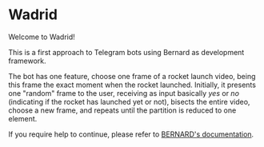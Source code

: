 # Wadrid

Welcome to Wadrid!

This is a first approach to Telegram bots using Bernard as development framework.

The bot has one feature, choose one frame of a rocket launch video, being this frame the exact moment when the rocket launched. Initially, it presents one "random" frame to the user, receiving as input basically *yes* or *no* (indicating if the rocket has launched yet or not), bisects the entire video, choose a new frame, and repeats until the partition is reduced to one element.

If you require help to continue, please refer to
[BERNARD's documentation](https://github.com/BernardFW/bernard).
